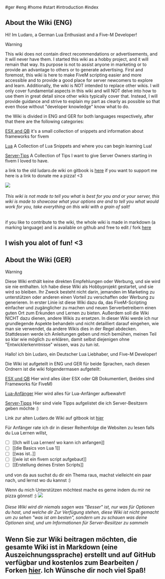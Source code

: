 #ger #eng #home #start #introduction #index

## About the Wiki (ENG)


Hi! Im Ludaro, a German Lua Enthusiast and a Five-M Developer!

> [!warning]
>   
This wiki does not contain direct recommendations or advertisements, and it will never have them. I started this wiki as a hobby project, and it will remain that way. Its purpose is not to assist anyone in marketing or to provide an advantage to others or to generate advertising. First and foremost, this wiki is here to make FiveM scripting easier and more accessible and to provide a good place for server newcomers to explore and learn. Additionally, the wiki is NOT intended to replace other wikis. I will only cover fundamental aspects in this wiki and will NOT delve into how to use them in great detail since other wikis typically cover that. Instead, I will provide guidance and strive to explain my part as clearly as possible so that even those without "developer knowledge" know what to do.

the Wiki is divided in ENG and GER for both languages respectively, after that there are the following categories:


<ins>ESX and QB</ins>
it's a small collection of snippets and information about frameworks for fivem

<ins>Lua</ins>
A Collection of Lua Snippets and where you can begin learning Lua!

<ins>Server-Tips</ins>
A Collection of Tips I want to give Server Owners starting in fivem I loved to have.

a link to the old ludaro.de wiki on gitbook is [here](https://ludaro.gitbook.io/ludaro-wiki)
if you want to support me here is a link to donate me a pizza! <3

<a href="https://www.buymeacoffee.com/ludaro"><img src="https://img.buymeacoffee.com/button-api/?text=Buy me a pizza&emoji=🍕&slug=ludaro&button_colour=BD5FFF&font_colour=ffffff&font_family=Poppins&outline_colour=000000&coffee_colour=FFDD00" /></a>
###### This wiki is not made to tell you what is best for you and or your server, this wiki is made to showcase what your options are and to tell you what would work for you, take everything on this wiki with a grain of salt!

if you like to contribute to the wiki, the whole wiki is made in markdown (a marking language) and is available on github and free to edit / fork [here](https://github.com/waschmaschvanlu/Ludaro.de-Obsidian)

I wish you alot of fun! <3
-----------------------------------------------------------------------------------
## About the Wiki (GER)
>[!warning]
>Diese Wiki enthält keine direkten Empfehlungen oder Werbung, und sie wird sie nie enthalten. Ich habe diese Wiki als Hobbyprojekt gestartet, und sie wird so bleiben. Ihr Zweck besteht nicht darin, jemanden im Marketing zu unterstützen oder anderen einen Vorteil zu verschaffen oder Werbung zu generieren. In erster Linie ist diese Wiki dazu da, das FiveM-Scripting einfacher und zugänglicher zu machen und neuen Serverbetreibern einen guten Ort zum Erkunden und Lernen zu bieten. Außerdem soll die Wiki NICHT dazu dienen, andere Wikis zu ersetzen. In dieser Wiki werde ich nur grundlegende Aspekte behandeln und nicht detailliert darauf eingehen, wie man sie verwendet, da andere Wikis dies in der Regel abdecken. Stattdessen werde ich Anleitungen geben und mich bemühen, meinen Teil so klar wie möglich zu erklären, damit selbst diejenigen ohne "Entwicklerkenntnisse" wissen, was zu tun ist.

Hallo! ich bin Ludaro, ein Deutscher Lua Liebhaber, und Five-M Developer! 

Die Wiki ist aufgeteilt in ENG und GER für beide Sprachen, nach diesen Ordnern ist die wiki folgendermasen aufgeteilt:

<ins>ESX und QB</ins>
Hier wird alles über ESX oder QB Dokumentiert, (beides sind Frameworks für FiveM)

<ins>Lua-Anfänger</ins>
Hier wird alles für Lua-Anfänger aufbewahrt!

<ins>Server-Tipps</ins>
Hier sind viele Tipps aufgelistet die ich Server-Besitzern geben möchte :) 


Link zur alten Ludaro.de Wiki auf gitbook ist [hier](https://ludaro.gitbook.io/ludaro-wiki)


Für Anfänger rate ich dir in dieser Reihenfolge die Websiten zu lesen falls du Lua Lernen willst,

 - [ ] [[Ich will Lua Lernen! wo kann ich anfangen]] 
- [ ] [[die Basics von Lua 1]]
- [ ] [[was ist..]]
- [ ] [[wie ist ein fivem script aufgebaut]]  
- [ ] [[Erstellung deines Ersten Scripts]]
 
und von da aus suchst du dir ein Thema raus, machst vielleicht ein paar nach,  und lernst wo du kannst :) 

Wenn du mich Unterstützen möchtest mache es gerne indem du mir ne pizza gönnst! :) 
<a href="https://www.buymeacoffee.com/ludaro"><img src="https://img.buymeacoffee.com/button-api/?text=Kauf mir ne Pizza&emoji=🍕&slug=ludaro&button_colour=BD5FFF&font_colour=ffffff&font_family=Poppins&outline_colour=000000&coffee_colour=FFDD00" /></a>
###### Diese Wiki wird dir niemals sagen was "Besser" ist, nur was für Optionen du hast, und welche dir Zur Verfügung stehen, diese Wiki ist nicht gemacht um zu sehen "was ist am besten", sondern um zu schauen was deine Optionen sind, und um Informationen für Server-Besiitzer zu sammeln
  
Wenn Sie zur Wiki beitragen möchten, die gesamte Wiki ist in Markdown (eine Auszeichnungssprache) erstellt und auf GitHub verfügbar und kostenlos zum Bearbeiten / Forken [hier](https://github.com/waschmaschvanlu/Ludaro.de-Obsidian).
Ich Wünsche dir noch viel Spaß! 
-----------------------------------------------------------------------------------